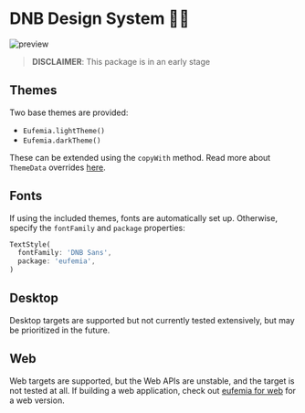 # DNB Design System 👨‍🎨

![preview](https://github.com/dnb-asa/eufemia_flutter/blob/master/assets/preview.png?raw=true)

> **DISCLAIMER**: This package is in an early stage

## Themes

Two base themes are provided:

- `Eufemia.lightTheme()`
- `Eufemia.darkTheme()`

These can be extended using the `copyWith` method. Read more about `ThemeData` overrides [here](https://api.flutter.dev/flutter/material/ThemeData/copyWith.html).

## Fonts

If using the included themes, fonts are automatically set up. Otherwise, specify the `fontFamily` and `package` properties:

```dart
TextStyle(
  fontFamily: 'DNB Sans',
  package: 'eufemia',
)
```

## Desktop

Desktop targets are supported but not currently tested extensively, but may be prioritized in the future.

## Web

Web targets are supported, but the Web APIs are unstable, and the target is not tested at all. If building a web application, check out [eufemia for web](https://github.com/dnbexperience/eufemia) for a web version.
